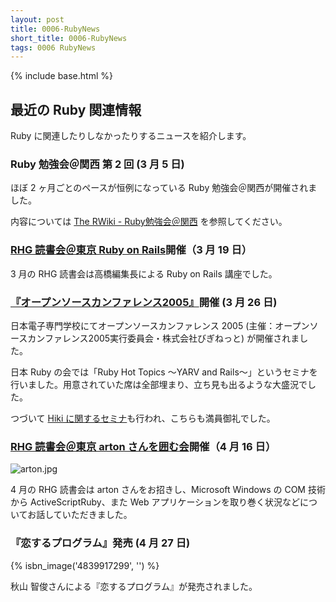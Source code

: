 ```yaml
---
layout: post
title: 0006-RubyNews
short_title: 0006-RubyNews
tags: 0006 RubyNews
---
```

{% include base.html %}


## 最近の Ruby 関連情報

Ruby に関連したりしなかったりするニュースを紹介します。

### Ruby 勉強会＠関西 第 2 回 (3 月 5 日)

ほぼ 2 ヶ月ごとのペースが恒例になっている Ruby 勉強会＠関西が開催されました。

内容については
[The RWiki - Ruby勉強会＠関西](http://pub.cozmixng.org/~the-rwiki/rw-cgi.rb?cmd=view;name=Ruby%CA%D9%B6%AF%B2%F1%A1%F7%B4%D8%C0%BE) 
を参照してください。

### [RHG 読書会＠東京 Ruby on Rails](http://pub.cozmixng.org/~the-rwiki/rw-cgi.rb?cmd=view;name=RHG%C6%C9%BD%F1%B2%F1%3A%3A%C5%EC%B5%FE+Sound+Stage)開催（3 月 19 日）

3 月の RHG 読書会は高橋編集長による Ruby on Rails 講座でした。

### [『オープンソースカンファレンス2005』](http://www.ospn.jp/osc2005/)開催 (3 月 26 日)

日本電子専門学校にてオープンソースカンファレンス 2005 (主催：オープンソースカンファレンス2005実行委員会・株式会社びぎねっと) が開催されました。

日本 Ruby の会では「Ruby Hot Topics 〜YARV and Rails〜」というセミナを行いました。用意されていた席は全部埋まり、立ち見も出るような大盛況でした。

つづいて [Hiki に関するセミナ](http://kazuhiko.tdiary.net/20050326.html#p03)も行われ、こちらも満員御礼でした。

### [RHG 読書会＠東京 arton さんを囲む会](http://pub.cozmixng.org/~the-rwiki/rw-cgi.rb?cmd=view;name=RHG%C6%C9%BD%F1%B2%F1%3A%3A%C5%EC%B5%FE+Sound+Stage)開催（4 月 16 日）
![arton.jpg]({{site.baseurl}}/images/0006-RubyNews/arton.jpg)

4 月の RHG 読書会は arton さんをお招きし、Microsoft Windows の COM 技術から ActiveScriptRuby、また Web アプリケーションを取り巻く状況などについてお話していただきました。

### 『恋するプログラム』発売 (4 月 27 日)
{% isbn_image('4839917299', '') %}

秋山 智俊さんによる『恋するプログラム』が発売されました。


